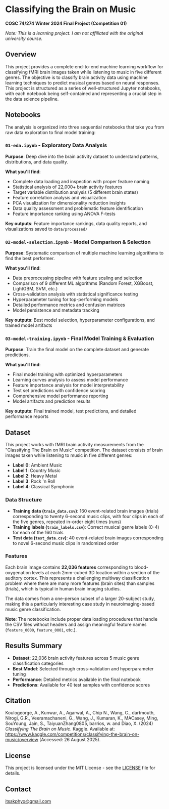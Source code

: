 # Classifying the Brain on Music

**COSC 74/274 Winter 2024 Final Project (Competition 01)**

*Note: This is a learning project. I am not affiliated with the original university course.*

## Overview

This project provides a complete end-to-end machine learning workflow for classifying fMRI brain images taken while listening to music in five different genres. The objective is to classify brain activity data using machine learning techniques to predict musical genres based on neural responses. This project is structured as a series of well-structured Jupyter notebooks, with each notebook being self-contained and representing a crucial step in the data science pipeline.

## Notebooks

The analysis is organized into three sequential notebooks that take you from raw data exploration to final model training:

### `01-eda.ipynb` - Exploratory Data Analysis
**Purpose**: Deep dive into the brain activity dataset to understand patterns, distributions, and data quality.

**What you'll find**:
- Complete data loading and inspection with proper feature naming
- Statistical analysis of 22,000+ brain activity features
- Target variable distribution analysis (5 different brain states)
- Feature correlation analysis and visualization
- PCA visualization for dimensionality reduction insights
- Data quality assessment and problematic feature identification
- Feature importance ranking using ANOVA F-tests

**Key outputs**: Feature importance rankings, data quality reports, and visualizations saved to `data/processed/`

### `02-model-selection.ipynb` - Model Comparison & Selection
**Purpose**: Systematic comparison of multiple machine learning algorithms to find the best performer.

**What you'll find**:
- Data preprocessing pipeline with feature scaling and selection
- Comparison of 9 different ML algorithms (Random Forest, XGBoost, LightGBM, SVM, etc.)
- Cross-validation analysis with statistical significance testing
- Hyperparameter tuning for top-performing models
- Detailed performance metrics and confusion matrices
- Model persistence and metadata tracking

**Key outputs**: Best model selection, hyperparameter configurations, and trained model artifacts

### `03-model-training.ipynb` - Final Model Training & Evaluation
**Purpose**: Train the final model on the complete dataset and generate predictions.

**What you'll find**:
- Final model training with optimized hyperparameters
- Learning curves analysis to assess model performance
- Feature importance analysis for model interpretability
- Test set predictions with confidence scoring
- Comprehensive model performance reporting
- Model artifacts and prediction results

**Key outputs**: Final trained model, test predictions, and detailed performance reports


## Dataset

This project works with fMRI brain activity measurements from the "Classifying The Brain on Music" competition. The dataset consists of brain images taken while listening to music in five different genres:

- **Label 0**: Ambient Music
- **Label 1**: Country Music  
- **Label 2**: Heavy Metal
- **Label 3**: Rock 'n Roll
- **Label 4**: Classical Symphonic

### Data Structure

- **Training data (`train_data.csv`)**: 160 event-related brain images (trials) corresponding to twenty 6-second music clips, with four clips in each of the five genres, repeated in-order eight times (runs)
- **Training labels (`train_labels.csv`)**: Correct musical genre labels (0-4) for each of the 160 trials
- **Test data (`test_data.csv`)**: 40 event-related brain images corresponding to novel 6-second music clips in randomized order

### Features

Each brain image contains **22,036 features** corresponding to blood-oxygenation levels at each 2mm-cubed 3D location within a section of the auditory cortex. This represents a challenging multiway classification problem where there are many more features (brain sites) than samples (trials), which is typical in human brain imaging studies.

The data comes from a one-person subset of a larger 20-subject study, making this a particularly interesting case study in neuroimaging-based music genre classification.

**Note**: The notebooks include proper data loading procedures that handle the CSV files without headers and assign meaningful feature names (`feature_0000`, `feature_0001`, etc.).


## Results Summary

- **Dataset**: 22,036 brain activity features across 5 music genre classification categories
- **Best Model**: Selected through cross-validation and hyperparameter tuning
- **Performance**: Detailed metrics available in the final notebook
- **Predictions**: Available for 40 test samples with confidence scores

## Citation

Koulogeorge, A., Kunwar, A., Agarwal, A., Chip N., Wang, C., dartmouth, Nirogi, G.R., Veeramachaneni, G., Wang, J., Kumaran, K., MACasey, Ming, SouYoung, Jain, S., TaiyuanZhang0805, barrios, w. and Diao, X. (2024) *Classifying The Brain on Music*. Kaggle. Available at: https://www.kaggle.com/competitions/classifying-the-brain-on-music/overview (Accessed: 26 August 2025).

## License

This project is licensed under the MIT License - see the [LICENSE](LICENSE) file for details.

## Contact

itsakphyo@gmail.com